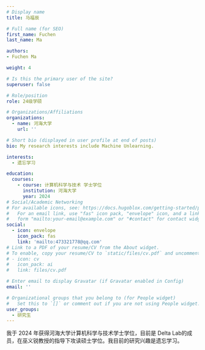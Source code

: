 ```yaml
---
# Display name
title: 马福辰

# Full name (for SEO)
first_name: Fuchen
last_name: Ma

authors:
- Fuchen Ma

weight: 4

# Is this the primary user of the site?
superuser: false

# Role/position
role: 24级学硕

# Organizations/Affiliations
organizations:
  - name: 河海大学
    url: ''

# Short bio (displayed in user profile at end of posts)
bio: My research interests include Machine Unlearning.

interests:
  - 遗忘学习

education:
  courses:
    - course: 计算机科学与技术 学士学位
      institution: 河海大学
      year: 2024
# Social/Academic Networking
# For available icons, see: https://docs.hugoblox.com/getting-started/page-builder/#icons
#   For an email link, use "fas" icon pack, "envelope" icon, and a link in the
#   form "mailto:your-email@example.com" or "#contact" for contact widget.
social:
  - icon: envelope
    icon_pack: fas
    link: 'mailto:473321778@qq.com'
# Link to a PDF of your resume/CV from the About widget.
# To enable, copy your resume/CV to `static/files/cv.pdf` and uncomment the lines below.
# - icon: cv
#   icon_pack: ai
#   link: files/cv.pdf

# Enter email to display Gravatar (if Gravatar enabled in Config)
email: ''

# Organizational groups that you belong to (for People widget)
#   Set this to `[]` or comment out if you are not using People widget.
user_groups:
  - 研究生
---
```


我于 2024 年获得河海大学计算机科学与技术学士学位，目前是 Delta Lab的成员，在巫义锐教授的指导下攻读硕士学位。我目前的研究兴趣是遗忘学习。
